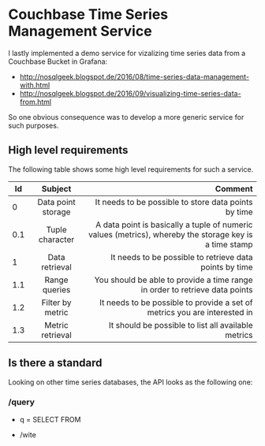 # Couchbase Time Series Management Service

I lastly implemented a demo service for vizalizing time series data from a Couchbase Bucket in Grafana:

* http://nosqlgeek.blogspot.de/2016/08/time-series-data-management-with.html
* http://nosqlgeek.blogspot.de/2016/09/visualizing-time-series-data-from.html

So one obvious consequence was to develop a more generic service for such purposes.


## High level requirements

The following table shows some high level requirements for such a service.

| Id            | Subject            | Comment                                              |
| ------------- |:------------------:| ----------------------------------------------------:|
| 0             | Data point storage | It needs to be possible to store data points by time |
| 0.1           | Tuple character    | A data point is basically a tuple of numeric values (metrics), whereby the storage key is a time stamp |
| 1             | Data retrieval     | It needs to be possible to retrieve data points by time|
| 1.1           | Range queries      | You should be able to provide a time range in order to retrieve data points|
| 1.2           | Filter by metric   | It needs to be possible to provide a set of metrics you are interested in|
| 1.3           | Metric retrieval   | It should be possible to list all available metrics|

## Is there a standard

Looking on other time series databases, the API looks as the following one:

### /query

* q = SELECT <metric> FROM 

* /wite
